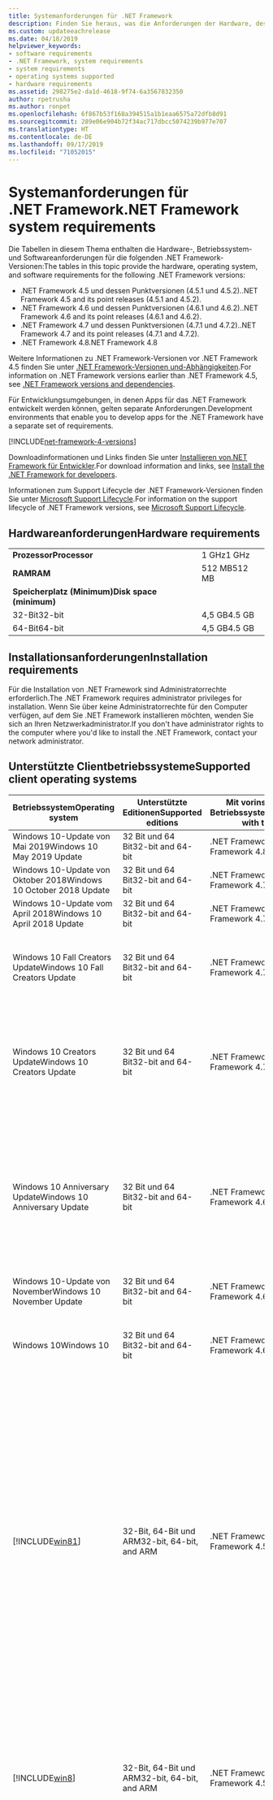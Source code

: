 ```yaml
---
title: Systemanforderungen für .NET Framework
description: Finden Sie heraus, was die Anforderungen der Hardware, des Betriebssystems und der Software sind, um .NET Framework 4.5 und höhere Versionen zu installieren.
ms.custom: updateeachrelease
ms.date: 04/18/2019
helpviewer_keywords:
- software requirements
- .NET Framework, system requirements
- system requirements
- operating systems supported
- hardware requirements
ms.assetid: 298275e2-da1d-4618-9f74-6a3567832350
author: rpetrusha
ms.author: ronpet
ms.openlocfilehash: 6f867b53f168a394515a1b1eaa6575a72dfb8d91
ms.sourcegitcommit: 289e06e904b72f34ac717dbcc5074239b977e707
ms.translationtype: HT
ms.contentlocale: de-DE
ms.lasthandoff: 09/17/2019
ms.locfileid: "71052015"
---
```

# <a name="net-framework-system-requirements"></a><span data-ttu-id="fb4e1-103">Systemanforderungen für .NET Framework</span><span class="sxs-lookup"><span data-stu-id="fb4e1-103">.NET Framework system requirements</span></span>

<span data-ttu-id="fb4e1-104">Die Tabellen in diesem Thema enthalten die Hardware-, Betriebssystem- und Softwareanforderungen für die folgenden .NET Framework-Versionen:</span><span class="sxs-lookup"><span data-stu-id="fb4e1-104">The tables in this topic provide the hardware, operating system, and software requirements for the following .NET Framework versions:</span></span>

- <span data-ttu-id="fb4e1-105">.NET Framework 4.5 und dessen Punktversionen (4.5.1 und 4.5.2).</span><span class="sxs-lookup"><span data-stu-id="fb4e1-105">.NET Framework 4.5 and its point releases (4.5.1 and 4.5.2).</span></span>
- <span data-ttu-id="fb4e1-106">.NET Framework 4.6 und dessen Punktversionen (4.6.1 und 4.6.2).</span><span class="sxs-lookup"><span data-stu-id="fb4e1-106">.NET Framework 4.6 and its point releases (4.6.1 and 4.6.2).</span></span>
- <span data-ttu-id="fb4e1-107">.NET Framework 4.7 und dessen Punktversionen (4.7.1 und 4.7.2).</span><span class="sxs-lookup"><span data-stu-id="fb4e1-107">.NET Framework 4.7 and its point releases (4.7.1 and 4.7.2).</span></span>
- <span data-ttu-id="fb4e1-108">.NET Framework 4.8</span><span class="sxs-lookup"><span data-stu-id="fb4e1-108">.NET Framework 4.8</span></span>

<span data-ttu-id="fb4e1-109">Weitere Informationen zu .NET Framework-Versionen vor .NET Framework 4.5 finden Sie unter [.NET Framework-Versionen und-Abhängigkeiten](../migration-guide/versions-and-dependencies.md).</span><span class="sxs-lookup"><span data-stu-id="fb4e1-109">For information on .NET Framework versions earlier than .NET Framework 4.5, see [.NET Framework versions and dependencies](../migration-guide/versions-and-dependencies.md).</span></span>

<span data-ttu-id="fb4e1-110">Für Entwicklungsumgebungen, in denen Apps für das .NET Framework entwickelt werden können, gelten separate Anforderungen.</span><span class="sxs-lookup"><span data-stu-id="fb4e1-110">Development environments that enable you to develop apps for the .NET Framework have a separate set of requirements.</span></span>

[!INCLUDE[net-framework-4-versions](../../../includes/net-framework-4x-versions.md)]

<span data-ttu-id="fb4e1-111">Downloadinformationen und Links finden Sie unter [Installieren von.NET Framework für Entwickler](../install/guide-for-developers.md).</span><span class="sxs-lookup"><span data-stu-id="fb4e1-111">For download information and links, see [Install the .NET Framework for developers](../install/guide-for-developers.md).</span></span>

<span data-ttu-id="fb4e1-112">Informationen zum Support Lifecycle der .NET Framework-Versionen finden Sie unter [Microsoft Support Lifecycle](https://support.microsoft.com/lifecycle/search?sort=PN&alpha=Microsoft%20.NET%20Framework&Filter=FilterNO).</span><span class="sxs-lookup"><span data-stu-id="fb4e1-112">For information on the support lifecycle of .NET Framework versions, see [Microsoft Support Lifecycle](https://support.microsoft.com/lifecycle/search?sort=PN&alpha=Microsoft%20.NET%20Framework&Filter=FilterNO).</span></span>

## <a name="hardware-requirements"></a><span data-ttu-id="fb4e1-113">Hardwareanforderungen</span><span class="sxs-lookup"><span data-stu-id="fb4e1-113">Hardware requirements</span></span>

|                          |        |
| ------------------------ | ------ |
| <span data-ttu-id="fb4e1-114">**Prozessor**</span><span class="sxs-lookup"><span data-stu-id="fb4e1-114">**Processor**</span></span>            | <span data-ttu-id="fb4e1-115">1 GHz</span><span class="sxs-lookup"><span data-stu-id="fb4e1-115">1 GHz</span></span>  |
| <span data-ttu-id="fb4e1-116">**RAM**</span><span class="sxs-lookup"><span data-stu-id="fb4e1-116">**RAM**</span></span>                  | <span data-ttu-id="fb4e1-117">512 MB</span><span class="sxs-lookup"><span data-stu-id="fb4e1-117">512 MB</span></span> |
| <span data-ttu-id="fb4e1-118">**Speicherplatz (Minimum)**</span><span class="sxs-lookup"><span data-stu-id="fb4e1-118">**Disk space (minimum)**</span></span> |        |
| <span data-ttu-id="fb4e1-119">32-Bit</span><span class="sxs-lookup"><span data-stu-id="fb4e1-119">32-bit</span></span>                   | <span data-ttu-id="fb4e1-120">4,5 GB</span><span class="sxs-lookup"><span data-stu-id="fb4e1-120">4.5 GB</span></span> |
| <span data-ttu-id="fb4e1-121">64-Bit</span><span class="sxs-lookup"><span data-stu-id="fb4e1-121">64-bit</span></span>                   | <span data-ttu-id="fb4e1-122">4,5 GB</span><span class="sxs-lookup"><span data-stu-id="fb4e1-122">4.5 GB</span></span> |

## <a name="installation-requirements"></a><span data-ttu-id="fb4e1-123">Installationsanforderungen</span><span class="sxs-lookup"><span data-stu-id="fb4e1-123">Installation requirements</span></span>

<span data-ttu-id="fb4e1-124">Für die Installation von .NET Framework sind Administratorrechte erforderlich.</span><span class="sxs-lookup"><span data-stu-id="fb4e1-124">The .NET Framework requires administrator privileges for installation.</span></span> <span data-ttu-id="fb4e1-125">Wenn Sie über keine Administratorrechte für den Computer verfügen, auf dem Sie .NET Framework installieren möchten, wenden Sie sich an Ihren Netzwerkadministrator.</span><span class="sxs-lookup"><span data-stu-id="fb4e1-125">If you don't have administrator rights to the computer where you'd like to install the .NET Framework, contact your network administrator.</span></span>

## <a name="supported-client-operating-systems"></a><span data-ttu-id="fb4e1-126">Unterstützte Clientbetriebssysteme</span><span class="sxs-lookup"><span data-stu-id="fb4e1-126">Supported client operating systems</span></span>

| <span data-ttu-id="fb4e1-127">Betriebssystem</span><span class="sxs-lookup"><span data-stu-id="fb4e1-127">Operating system</span></span> | <span data-ttu-id="fb4e1-128">Unterstützte Editionen</span><span class="sxs-lookup"><span data-stu-id="fb4e1-128">Supported editions</span></span> | <span data-ttu-id="fb4e1-129">Mit vorinstalliertem Betriebssystem</span><span class="sxs-lookup"><span data-stu-id="fb4e1-129">Preinstalled with the OS</span></span> | <span data-ttu-id="fb4e1-130">Separat installierbar</span><span class="sxs-lookup"><span data-stu-id="fb4e1-130">Installable separately</span></span> |
| ---------------- | ------------------ | ------------------------ | ---------------------- |
| <span data-ttu-id="fb4e1-131">Windows 10-Update von Mai 2019</span><span class="sxs-lookup"><span data-stu-id="fb4e1-131">Windows 10 May 2019 Update</span></span> | <span data-ttu-id="fb4e1-132">32 Bit und 64 Bit</span><span class="sxs-lookup"><span data-stu-id="fb4e1-132">32-bit and 64-bit</span></span> | <span data-ttu-id="fb4e1-133">.NET Framework 4.8</span><span class="sxs-lookup"><span data-stu-id="fb4e1-133">.NET Framework 4.8</span></span> | -- |
| <span data-ttu-id="fb4e1-134">Windows 10-Update von Oktober 2018</span><span class="sxs-lookup"><span data-stu-id="fb4e1-134">Windows 10 October 2018 Update</span></span> | <span data-ttu-id="fb4e1-135">32 Bit und 64 Bit</span><span class="sxs-lookup"><span data-stu-id="fb4e1-135">32-bit and 64-bit</span></span> | <span data-ttu-id="fb4e1-136">.NET Framework 4.7.2</span><span class="sxs-lookup"><span data-stu-id="fb4e1-136">.NET Framework 4.7.2</span></span> | <span data-ttu-id="fb4e1-137">.NET Framework 4.8</span><span class="sxs-lookup"><span data-stu-id="fb4e1-137">.NET Framework 4.8</span></span> |
| <span data-ttu-id="fb4e1-138">Windows 10-Update vom April 2018</span><span class="sxs-lookup"><span data-stu-id="fb4e1-138">Windows 10 April 2018 Update</span></span> | <span data-ttu-id="fb4e1-139">32 Bit und 64 Bit</span><span class="sxs-lookup"><span data-stu-id="fb4e1-139">32-bit and 64-bit</span></span> | <span data-ttu-id="fb4e1-140">.NET Framework 4.7.2</span><span class="sxs-lookup"><span data-stu-id="fb4e1-140">.NET Framework 4.7.2</span></span> |<span data-ttu-id="fb4e1-141">.NET Framework 4.8</span><span class="sxs-lookup"><span data-stu-id="fb4e1-141">.NET Framework 4.8</span></span>|
| <span data-ttu-id="fb4e1-142">Windows 10 Fall Creators Update</span><span class="sxs-lookup"><span data-stu-id="fb4e1-142">Windows 10 Fall Creators Update</span></span> | <span data-ttu-id="fb4e1-143">32 Bit und 64 Bit</span><span class="sxs-lookup"><span data-stu-id="fb4e1-143">32-bit and 64-bit</span></span> | <span data-ttu-id="fb4e1-144">.NET Framework 4.7.1</span><span class="sxs-lookup"><span data-stu-id="fb4e1-144">.NET Framework 4.7.1</span></span> | <span data-ttu-id="fb4e1-145">.NET Framework 4.7.2</span><span class="sxs-lookup"><span data-stu-id="fb4e1-145">.NET Framework 4.7.2</span></span><br/><br/><span data-ttu-id="fb4e1-146">.NET Framework 4.8</span><span class="sxs-lookup"><span data-stu-id="fb4e1-146">.NET Framework 4.8</span></span> |
| <span data-ttu-id="fb4e1-147">Windows 10 Creators Update</span><span class="sxs-lookup"><span data-stu-id="fb4e1-147">Windows 10 Creators Update</span></span> | <span data-ttu-id="fb4e1-148">32 Bit und 64 Bit</span><span class="sxs-lookup"><span data-stu-id="fb4e1-148">32-bit and 64-bit</span></span> | <span data-ttu-id="fb4e1-149">.NET Framework 4.7</span><span class="sxs-lookup"><span data-stu-id="fb4e1-149">.NET Framework 4.7</span></span> | <span data-ttu-id="fb4e1-150">.NET Framework 4.7.1</span><span class="sxs-lookup"><span data-stu-id="fb4e1-150">.NET Framework 4.7.1</span></span><br/><br/><span data-ttu-id="fb4e1-151">.NET Framework 4.7.2</span><span class="sxs-lookup"><span data-stu-id="fb4e1-151">.NET Framework 4.7.2</span></span><br/><br/><span data-ttu-id="fb4e1-152">.NET Framework 4.8</span><span class="sxs-lookup"><span data-stu-id="fb4e1-152">.NET Framework 4.8</span></span> |
| <span data-ttu-id="fb4e1-153">Windows 10 Anniversary Update</span><span class="sxs-lookup"><span data-stu-id="fb4e1-153">Windows 10 Anniversary Update</span></span> | <span data-ttu-id="fb4e1-154">32 Bit und 64 Bit</span><span class="sxs-lookup"><span data-stu-id="fb4e1-154">32-bit and 64-bit</span></span> | <span data-ttu-id="fb4e1-155">.NET Framework 4.6.2</span><span class="sxs-lookup"><span data-stu-id="fb4e1-155">.NET Framework 4.6.2</span></span> |<span data-ttu-id="fb4e1-156">.NET Framework 4.7</span><span class="sxs-lookup"><span data-stu-id="fb4e1-156">.NET Framework 4.7</span></span><br/><br/><span data-ttu-id="fb4e1-157">.NET Framework 4.7.1</span><span class="sxs-lookup"><span data-stu-id="fb4e1-157">.NET Framework 4.7.1</span></span><br/><br/><span data-ttu-id="fb4e1-158">.NET Framework 4.7.2</span><span class="sxs-lookup"><span data-stu-id="fb4e1-158">.NET Framework 4.7.2</span></span><br/><br/><span data-ttu-id="fb4e1-159">.NET Framework 4.8</span><span class="sxs-lookup"><span data-stu-id="fb4e1-159">.NET Framework 4.8</span></span>  |
| <span data-ttu-id="fb4e1-160">Windows 10-Update von November</span><span class="sxs-lookup"><span data-stu-id="fb4e1-160">Windows 10 November Update</span></span> | <span data-ttu-id="fb4e1-161">32 Bit und 64 Bit</span><span class="sxs-lookup"><span data-stu-id="fb4e1-161">32-bit and 64-bit</span></span> | <span data-ttu-id="fb4e1-162">.NET Framework 4.6.1</span><span class="sxs-lookup"><span data-stu-id="fb4e1-162">.NET Framework 4.6.1</span></span> | <span data-ttu-id="fb4e1-163">.NET Framework 4.6.2</span><span class="sxs-lookup"><span data-stu-id="fb4e1-163">.NET Framework 4.6.2</span></span> |
| <span data-ttu-id="fb4e1-164">Windows 10</span><span class="sxs-lookup"><span data-stu-id="fb4e1-164">Windows 10</span></span> | <span data-ttu-id="fb4e1-165">32 Bit und 64 Bit</span><span class="sxs-lookup"><span data-stu-id="fb4e1-165">32-bit and 64-bit</span></span> | <span data-ttu-id="fb4e1-166">.NET Framework 4.6</span><span class="sxs-lookup"><span data-stu-id="fb4e1-166">.NET Framework 4.6</span></span> | <span data-ttu-id="fb4e1-167">.NET Framework 4.6.1</span><span class="sxs-lookup"><span data-stu-id="fb4e1-167">.NET Framework 4.6.1</span></span> <br/><br/> <span data-ttu-id="fb4e1-168">.NET Framework 4.6.2</span><span class="sxs-lookup"><span data-stu-id="fb4e1-168">.NET Framework 4.6.2</span></span> |
| [!INCLUDE[win81](../../../includes/win81-md.md)] | <span data-ttu-id="fb4e1-169">32-Bit, 64-Bit und ARM</span><span class="sxs-lookup"><span data-stu-id="fb4e1-169">32-bit, 64-bit, and ARM</span></span> | <span data-ttu-id="fb4e1-170">.NET Framework 4.5.1</span><span class="sxs-lookup"><span data-stu-id="fb4e1-170">.NET Framework 4.5.1</span></span> | <span data-ttu-id="fb4e1-171">.NET Framework 4.5.2</span><span class="sxs-lookup"><span data-stu-id="fb4e1-171">.NET Framework 4.5.2</span></span><br /><br /> <span data-ttu-id="fb4e1-172">.NET Framework 4.6</span><span class="sxs-lookup"><span data-stu-id="fb4e1-172">.NET Framework 4.6</span></span><br /><br /> <span data-ttu-id="fb4e1-173">.NET Framework 4.6.1</span><span class="sxs-lookup"><span data-stu-id="fb4e1-173">.NET Framework 4.6.1</span></span><br /><br /> <span data-ttu-id="fb4e1-174">.NET Framework 4.6.2</span><span class="sxs-lookup"><span data-stu-id="fb4e1-174">.NET Framework 4.6.2</span></span><br /><br /><span data-ttu-id="fb4e1-175">.NET Framework 4.7</span><span class="sxs-lookup"><span data-stu-id="fb4e1-175">.NET Framework 4.7</span></span><br/><br/><span data-ttu-id="fb4e1-176">.NET Framework 4.7.1</span><span class="sxs-lookup"><span data-stu-id="fb4e1-176">.NET Framework 4.7.1</span></span><br/><br/><span data-ttu-id="fb4e1-177">.NET Framework 4.7.2</span><span class="sxs-lookup"><span data-stu-id="fb4e1-177">.NET Framework 4.7.2</span></span><br/><br/><span data-ttu-id="fb4e1-178">.NET Framework 4.8</span><span class="sxs-lookup"><span data-stu-id="fb4e1-178">.NET Framework 4.8</span></span> |
| [!INCLUDE[win8](../../../includes/win8-md.md)] | <span data-ttu-id="fb4e1-179">32-Bit, 64-Bit und ARM</span><span class="sxs-lookup"><span data-stu-id="fb4e1-179">32-bit, 64-bit, and ARM</span></span> | <span data-ttu-id="fb4e1-180">.NET Framework 4.5</span><span class="sxs-lookup"><span data-stu-id="fb4e1-180">.NET Framework 4.5</span></span> | <span data-ttu-id="fb4e1-181">.NET Framework 4.5.1</span><span class="sxs-lookup"><span data-stu-id="fb4e1-181">.NET Framework 4.5.1</span></span><br /><br /><span data-ttu-id="fb4e1-182">.NET Framework 4.5.2</span><span class="sxs-lookup"><span data-stu-id="fb4e1-182">.NET Framework 4.5.2</span></span><br /><br /> <span data-ttu-id="fb4e1-183">.NET Framework 4.6</span><span class="sxs-lookup"><span data-stu-id="fb4e1-183">.NET Framework 4.6</span></span><br /><br /> <span data-ttu-id="fb4e1-184">.NET Framework 4.6.1</span><span class="sxs-lookup"><span data-stu-id="fb4e1-184">.NET Framework 4.6.1</span></span> |
| <span data-ttu-id="fb4e1-185">Windows 7 SP1</span><span class="sxs-lookup"><span data-stu-id="fb4e1-185">Windows 7 SP1</span></span>|<span data-ttu-id="fb4e1-186">32 Bit und 64 Bit</span><span class="sxs-lookup"><span data-stu-id="fb4e1-186">32-bit and 64-bit</span></span> | -- | <span data-ttu-id="fb4e1-187">.NET Framework 4</span><span class="sxs-lookup"><span data-stu-id="fb4e1-187">.NET Framework 4</span></span><br /><br /> <span data-ttu-id="fb4e1-188">.NET Framework 4.5</span><span class="sxs-lookup"><span data-stu-id="fb4e1-188">.NET Framework 4.5</span></span><br /><br /> <span data-ttu-id="fb4e1-189">.NET Framework 4.5.1</span><span class="sxs-lookup"><span data-stu-id="fb4e1-189">.NET Framework 4.5.1</span></span><br /><br /> <span data-ttu-id="fb4e1-190">.NET Framework 4.5.2</span><span class="sxs-lookup"><span data-stu-id="fb4e1-190">.NET Framework 4.5.2</span></span><br /><br /> <span data-ttu-id="fb4e1-191">.NET Framework 4.6</span><span class="sxs-lookup"><span data-stu-id="fb4e1-191">.NET Framework 4.6</span></span><br /><br /> <span data-ttu-id="fb4e1-192">.NET Framework 4.6.1</span><span class="sxs-lookup"><span data-stu-id="fb4e1-192">.NET Framework 4.6.1</span></span><br /><br /> <span data-ttu-id="fb4e1-193">.NET Framework 4.6.2</span><span class="sxs-lookup"><span data-stu-id="fb4e1-193">.NET Framework 4.6.2</span></span><br /><br /><span data-ttu-id="fb4e1-194">.NET Framework 4.7</span><span class="sxs-lookup"><span data-stu-id="fb4e1-194">.NET Framework 4.7</span></span><br/><br/><span data-ttu-id="fb4e1-195">.NET Framework 4.7.1</span><span class="sxs-lookup"><span data-stu-id="fb4e1-195">.NET Framework 4.7.1</span></span><br/><br/><span data-ttu-id="fb4e1-196">.NET Framework 4.7.2</span><span class="sxs-lookup"><span data-stu-id="fb4e1-196">.NET Framework 4.7.2</span></span><br/><br/><span data-ttu-id="fb4e1-197">.NET Framework 4.8</span><span class="sxs-lookup"><span data-stu-id="fb4e1-197">.NET Framework 4.8</span></span> |
| <span data-ttu-id="fb4e1-198">Windows Vista SP2</span><span class="sxs-lookup"><span data-stu-id="fb4e1-198">Windows Vista SP2</span></span>|<span data-ttu-id="fb4e1-199">32 Bit und 64 Bit</span><span class="sxs-lookup"><span data-stu-id="fb4e1-199">32-bit and 64-bit</span></span> | -- | <span data-ttu-id="fb4e1-200">.NET Framework 4</span><span class="sxs-lookup"><span data-stu-id="fb4e1-200">.NET Framework 4</span></span><br /><br /> <span data-ttu-id="fb4e1-201">.NET Framework 4.5</span><span class="sxs-lookup"><span data-stu-id="fb4e1-201">.NET Framework 4.5</span></span><br /><br /> <span data-ttu-id="fb4e1-202">.NET Framework 4.5.1</span><span class="sxs-lookup"><span data-stu-id="fb4e1-202">.NET Framework 4.5.1</span></span><br /><br /> <span data-ttu-id="fb4e1-203">.NET Framework 4.5.2</span><span class="sxs-lookup"><span data-stu-id="fb4e1-203">.NET Framework 4.5.2</span></span><br /><br /> <span data-ttu-id="fb4e1-204">.NET Framework 4.6</span><span class="sxs-lookup"><span data-stu-id="fb4e1-204">.NET Framework 4.6</span></span> |
| <span data-ttu-id="fb4e1-205">Windows XP</span><span class="sxs-lookup"><span data-stu-id="fb4e1-205">Windows XP</span></span> |<span data-ttu-id="fb4e1-206">32 Bit und 64 Bit</span><span class="sxs-lookup"><span data-stu-id="fb4e1-206">32-bit and 64-bit</span></span> | -- | <span data-ttu-id="fb4e1-207">.NET Framework 4</span><span class="sxs-lookup"><span data-stu-id="fb4e1-207">.NET Framework 4</span></span> |

 <span data-ttu-id="fb4e1-208">**Hinweise:**</span><span class="sxs-lookup"><span data-stu-id="fb4e1-208">**Notes:**</span></span>

- <span data-ttu-id="fb4e1-209">Auf Windows 7-Systemen erfordert .NET Framework Windows 7 SP1.</span><span class="sxs-lookup"><span data-stu-id="fb4e1-209">On Windows 7 systems, the .NET Framework requires Windows 7 SP1.</span></span> <span data-ttu-id="fb4e1-210">Wenn Sie mit Windows 7 arbeiten und Service Pack 1 noch nicht installiert haben, müssen Sie dies nachholen, bevor Sie .NET Framework installieren.</span><span class="sxs-lookup"><span data-stu-id="fb4e1-210">If you're on Windows 7 and haven't yet installed Service Pack 1, you need to do so before installing the .NET Framework.</span></span>

- <span data-ttu-id="fb4e1-211">.NET Framework 4.5 wird in der Windows Preinstallation Environment (Windows PE) unterstützt.</span><span class="sxs-lookup"><span data-stu-id="fb4e1-211">.NET Framework 4.5 is supported on the Windows Preinstallation Environment (Windows PE).</span></span> <span data-ttu-id="fb4e1-212">Windows PE unterstützt nicht alle Funktionen.</span><span class="sxs-lookup"><span data-stu-id="fb4e1-212">Not all features are supported on Windows PE.</span></span>

- <span data-ttu-id="fb4e1-213">.NET Framework 4 unterstützt auch die IA64-Plattform.</span><span class="sxs-lookup"><span data-stu-id="fb4e1-213">.NET Framework 4 also supports the IA64 platform.</span></span>

- <span data-ttu-id="fb4e1-214">Um bestmögliche Kompatibilität und höchste Sicherheit zu gewährleisten, wird für alle Plattformen empfohlen, ein Upgrade auf das neueste Windows Service Pack durchzuführen und wichtige Updates zu installieren, die auf der [Windows Update-Website](https://go.microsoft.com/fwlink/?LinkId=168461) verfügbar sind.</span><span class="sxs-lookup"><span data-stu-id="fb4e1-214">For all platforms, we recommend that you upgrade to the latest Windows Service Pack and install critical updates available from the [Windows Update website](https://go.microsoft.com/fwlink/?LinkId=168461) to ensure the best compatibility and security.</span></span>

- <span data-ttu-id="fb4e1-215">Unter 64-Bit-Betriebssystemen unterstützt das .NET Framework sowohl WOW64 (32-Bit-Verarbeitung auf einem 64-Bit-Computer) als auch native 64-Bit-Verarbeitung.</span><span class="sxs-lookup"><span data-stu-id="fb4e1-215">On 64-bit operating systems, the .NET Framework supports both WOW64 (32-bit processing on a 64-bit machine) and| native 64-bit processing.</span></span>

## <a name="supported-server-operating-systems"></a><span data-ttu-id="fb4e1-216">Unterstützte Serverbetriebssysteme</span><span class="sxs-lookup"><span data-stu-id="fb4e1-216">Supported server operating systems</span></span>

| <span data-ttu-id="fb4e1-217">Betriebssystem</span><span class="sxs-lookup"><span data-stu-id="fb4e1-217">Operating system</span></span> | <span data-ttu-id="fb4e1-218">Unterstützte Editionen</span><span class="sxs-lookup"><span data-stu-id="fb4e1-218">Supported editions</span></span> | <span data-ttu-id="fb4e1-219">Mit vorinstalliertem Betriebssystem</span><span class="sxs-lookup"><span data-stu-id="fb4e1-219">Preinstalled with the OS</span></span> | <span data-ttu-id="fb4e1-220">Separat installierbar</span><span class="sxs-lookup"><span data-stu-id="fb4e1-220">Installable separately</span></span> |
| ---------------- | ------------------ | ------------------------ | ---------------------- |
| <span data-ttu-id="fb4e1-221">Windows Server 2019</span><span class="sxs-lookup"><span data-stu-id="fb4e1-221">Windows Server 2019</span></span> | <span data-ttu-id="fb4e1-222">64-Bit</span><span class="sxs-lookup"><span data-stu-id="fb4e1-222">64-bit</span></span> | <span data-ttu-id="fb4e1-223">.NET Framework 4.7.2</span><span class="sxs-lookup"><span data-stu-id="fb4e1-223">.NET Framework 4.7.2</span></span> | <span data-ttu-id="fb4e1-224">.NET Framework 4.8</span><span class="sxs-lookup"><span data-stu-id="fb4e1-224">.NET Framework 4.8</span></span> |
| <span data-ttu-id="fb4e1-225">Windows Server, Version 1809</span><span class="sxs-lookup"><span data-stu-id="fb4e1-225">Windows Server, version 1809</span></span> | <span data-ttu-id="fb4e1-226">64-Bit</span><span class="sxs-lookup"><span data-stu-id="fb4e1-226">64-bit</span></span> | <span data-ttu-id="fb4e1-227">.NET Framework 4.7.2</span><span class="sxs-lookup"><span data-stu-id="fb4e1-227">.NET Framework 4.7.2</span></span> | <span data-ttu-id="fb4e1-228">.NET Framework 4.8</span><span class="sxs-lookup"><span data-stu-id="fb4e1-228">.NET Framework 4.8</span></span> |
| <span data-ttu-id="fb4e1-229">Windows Server Version 1803</span><span class="sxs-lookup"><span data-stu-id="fb4e1-229">Windows Server, version 1803</span></span> | <span data-ttu-id="fb4e1-230">64-Bit</span><span class="sxs-lookup"><span data-stu-id="fb4e1-230">64-bit</span></span> | <span data-ttu-id="fb4e1-231">.NET Framework 4.7.2</span><span class="sxs-lookup"><span data-stu-id="fb4e1-231">.NET Framework 4.7.2</span></span> | <span data-ttu-id="fb4e1-232">.NET Framework 4.8</span><span class="sxs-lookup"><span data-stu-id="fb4e1-232">.NET Framework 4.8</span></span> |
| <span data-ttu-id="fb4e1-233">Windows Server, Version 1709</span><span class="sxs-lookup"><span data-stu-id="fb4e1-233">Windows Server, version 1709</span></span> | <span data-ttu-id="fb4e1-234">64-Bit</span><span class="sxs-lookup"><span data-stu-id="fb4e1-234">64-bit</span></span> | <span data-ttu-id="fb4e1-235">.NET Framework 4.7.1</span><span class="sxs-lookup"><span data-stu-id="fb4e1-235">.NET Framework 4.7.1</span></span> | <span data-ttu-id="fb4e1-236">.NET Framework 4.7.2</span><span class="sxs-lookup"><span data-stu-id="fb4e1-236">.NET Framework 4.7.2</span></span>|
| <span data-ttu-id="fb4e1-237">Windows Server 2016</span><span class="sxs-lookup"><span data-stu-id="fb4e1-237">Windows Server 2016</span></span> | <span data-ttu-id="fb4e1-238">64-Bit</span><span class="sxs-lookup"><span data-stu-id="fb4e1-238">64-bit</span></span> | <span data-ttu-id="fb4e1-239">.NET Framework 4.6.2</span><span class="sxs-lookup"><span data-stu-id="fb4e1-239">.NET Framework 4.6.2</span></span> | <span data-ttu-id="fb4e1-240">.NET Framework 4.7</span><span class="sxs-lookup"><span data-stu-id="fb4e1-240">.NET Framework 4.7</span></span><br/><br/> <span data-ttu-id="fb4e1-241">.NET Framework 4.7.1</span><span class="sxs-lookup"><span data-stu-id="fb4e1-241">.NET Framework 4.7.1</span></span><br/><br/><span data-ttu-id="fb4e1-242">.NET Framework 4.7.2</span><span class="sxs-lookup"><span data-stu-id="fb4e1-242">.NET Framework 4.7.2</span></span><br/><br/><span data-ttu-id="fb4e1-243">.NET Framework 4.8</span><span class="sxs-lookup"><span data-stu-id="fb4e1-243">.NET Framework 4.8</span></span> |
| <span data-ttu-id="fb4e1-244">Windows Server 2012 R2</span><span class="sxs-lookup"><span data-stu-id="fb4e1-244">Windows Server 2012 R2</span></span> | <span data-ttu-id="fb4e1-245">64-Bit</span><span class="sxs-lookup"><span data-stu-id="fb4e1-245">64-bit</span></span> | <span data-ttu-id="fb4e1-246">.NET Framework 4.5.1</span><span class="sxs-lookup"><span data-stu-id="fb4e1-246">.NET Framework 4.5.1</span></span> | <span data-ttu-id="fb4e1-247">.NET Framework 4.5.2</span><span class="sxs-lookup"><span data-stu-id="fb4e1-247">.NET Framework 4.5.2</span></span><br /><br /> <span data-ttu-id="fb4e1-248">.NET Framework 4.6</span><span class="sxs-lookup"><span data-stu-id="fb4e1-248">.NET Framework 4.6</span></span><br /><br /> <span data-ttu-id="fb4e1-249">.NET Framework 4.6.1</span><span class="sxs-lookup"><span data-stu-id="fb4e1-249">.NET Framework 4.6.1</span></span><br /><br /> <span data-ttu-id="fb4e1-250">.NET Framework 4.6.2</span><span class="sxs-lookup"><span data-stu-id="fb4e1-250">.NET Framework 4.6.2</span></span><br /><br /><span data-ttu-id="fb4e1-251">.NET Framework 4.7</span><span class="sxs-lookup"><span data-stu-id="fb4e1-251">.NET Framework 4.7</span></span><br/><br/> <span data-ttu-id="fb4e1-252">.NET Framework 4.7.1</span><span class="sxs-lookup"><span data-stu-id="fb4e1-252">.NET Framework 4.7.1</span></span><br/><br/><span data-ttu-id="fb4e1-253">.NET Framework 4.7.2</span><span class="sxs-lookup"><span data-stu-id="fb4e1-253">.NET Framework 4.7.2</span></span><br/><br/><span data-ttu-id="fb4e1-254">.NET Framework 4.8</span><span class="sxs-lookup"><span data-stu-id="fb4e1-254">.NET Framework 4.8</span></span> |
| <span data-ttu-id="fb4e1-255">Windows Server 2012 (64-Bit-Edition)</span><span class="sxs-lookup"><span data-stu-id="fb4e1-255">Windows Server 2012 (64-bit edition)</span></span> | <span data-ttu-id="fb4e1-256">64-Bit</span><span class="sxs-lookup"><span data-stu-id="fb4e1-256">64-bit</span></span>| <span data-ttu-id="fb4e1-257">.NET Framework 4.5</span><span class="sxs-lookup"><span data-stu-id="fb4e1-257">.NET Framework 4.5</span></span> | <span data-ttu-id="fb4e1-258">.NET Framework 4.5.1</span><span class="sxs-lookup"><span data-stu-id="fb4e1-258">.NET Framework 4.5.1</span></span><br /><br /> <span data-ttu-id="fb4e1-259">.NET Framework 4.5.2</span><span class="sxs-lookup"><span data-stu-id="fb4e1-259">.NET Framework 4.5.2</span></span><br /><br /> <span data-ttu-id="fb4e1-260">.NET Framework 4.6</span><span class="sxs-lookup"><span data-stu-id="fb4e1-260">.NET Framework 4.6</span></span><br /><br /> <span data-ttu-id="fb4e1-261">.NET Framework 4.6.1</span><span class="sxs-lookup"><span data-stu-id="fb4e1-261">.NET Framework 4.6.1</span></span><br /><br /> <span data-ttu-id="fb4e1-262">.NET Framework 4.6.2</span><span class="sxs-lookup"><span data-stu-id="fb4e1-262">.NET Framework 4.6.2</span></span><br /><br /><span data-ttu-id="fb4e1-263">.NET Framework 4.7</span><span class="sxs-lookup"><span data-stu-id="fb4e1-263">.NET Framework 4.7</span></span><br/><br/><span data-ttu-id="fb4e1-264">.NET Framework 4.7.1</span><span class="sxs-lookup"><span data-stu-id="fb4e1-264">.NET Framework 4.7.1</span></span><br/><br/><span data-ttu-id="fb4e1-265">.NET Framework 4.7.2</span><span class="sxs-lookup"><span data-stu-id="fb4e1-265">.NET Framework 4.7.2</span></span><br/><br/><span data-ttu-id="fb4e1-266">.NET Framework 4.8</span><span class="sxs-lookup"><span data-stu-id="fb4e1-266">.NET Framework 4.8</span></span> |
| <span data-ttu-id="fb4e1-267">Windows Server 2008 R2 SP1</span><span class="sxs-lookup"><span data-stu-id="fb4e1-267">Windows Server 2008 R2 SP1</span></span>|<span data-ttu-id="fb4e1-268">64-Bit</span><span class="sxs-lookup"><span data-stu-id="fb4e1-268">64-bit</span></span> | -- | <span data-ttu-id="fb4e1-269">.NET Framework 4</span><span class="sxs-lookup"><span data-stu-id="fb4e1-269">.NET Framework 4</span></span><br /><br /> <span data-ttu-id="fb4e1-270">.NET Framework 4.5</span><span class="sxs-lookup"><span data-stu-id="fb4e1-270">.NET Framework 4.5</span></span><br /><br /> <span data-ttu-id="fb4e1-271">.NET Framework 4.5.1</span><span class="sxs-lookup"><span data-stu-id="fb4e1-271">.NET Framework 4.5.1</span></span><br /><br /> <span data-ttu-id="fb4e1-272">.NET Framework 4.5.2</span><span class="sxs-lookup"><span data-stu-id="fb4e1-272">.NET Framework 4.5.2</span></span><br /><br /> <span data-ttu-id="fb4e1-273">.NET Framework 4.6</span><span class="sxs-lookup"><span data-stu-id="fb4e1-273">.NET Framework 4.6</span></span><br /><br /> <span data-ttu-id="fb4e1-274">.NET Framework 4.6.1</span><span class="sxs-lookup"><span data-stu-id="fb4e1-274">.NET Framework 4.6.1</span></span><br /><br /> <span data-ttu-id="fb4e1-275">.NET Framework 4.6.2</span><span class="sxs-lookup"><span data-stu-id="fb4e1-275">.NET Framework 4.6.2</span></span><br /><br /><span data-ttu-id="fb4e1-276">.NET Framework 4.7</span><span class="sxs-lookup"><span data-stu-id="fb4e1-276">.NET Framework 4.7</span></span><br/><br/><span data-ttu-id="fb4e1-277">.NET Framework 4.7.1</span><span class="sxs-lookup"><span data-stu-id="fb4e1-277">.NET Framework 4.7.1</span></span><br/><br/><span data-ttu-id="fb4e1-278">.NET Framework 4.7.2</span><span class="sxs-lookup"><span data-stu-id="fb4e1-278">.NET Framework 4.7.2</span></span><br/><br/><span data-ttu-id="fb4e1-279">.NET Framework 4.8</span><span class="sxs-lookup"><span data-stu-id="fb4e1-279">.NET Framework 4.8</span></span> |
| <span data-ttu-id="fb4e1-280">Windows Server 2008 SP2</span><span class="sxs-lookup"><span data-stu-id="fb4e1-280">Windows Server 2008 SP2</span></span>|<span data-ttu-id="fb4e1-281">32 Bit und 64 Bit</span><span class="sxs-lookup"><span data-stu-id="fb4e1-281">32-bit and 64-bit</span></span> | -- | <span data-ttu-id="fb4e1-282">.NET Framework 4</span><span class="sxs-lookup"><span data-stu-id="fb4e1-282">.NET Framework 4</span></span><br /><br /> <span data-ttu-id="fb4e1-283">.NET Framework 4.5</span><span class="sxs-lookup"><span data-stu-id="fb4e1-283">.NET Framework 4.5</span></span><br /><br /> <span data-ttu-id="fb4e1-284">.NET Framework 4.5.1</span><span class="sxs-lookup"><span data-stu-id="fb4e1-284">.NET Framework 4.5.1</span></span><br /><br /> <span data-ttu-id="fb4e1-285">.NET Framework 4.5.2</span><span class="sxs-lookup"><span data-stu-id="fb4e1-285">.NET Framework 4.5.2</span></span><br /><br /> <span data-ttu-id="fb4e1-286">.NET Framework 4.6</span><span class="sxs-lookup"><span data-stu-id="fb4e1-286">.NET Framework 4.6</span></span> |

 <span data-ttu-id="fb4e1-287">**Hinweise:**</span><span class="sxs-lookup"><span data-stu-id="fb4e1-287">**Notes:**</span></span>

- [!INCLUDE[winserver8](../../../includes/winserver8-md.md)] <span data-ttu-id="fb4e1-288">enthält .NET Framework 4.5, Sie müssen also keine separate Installation durchführen.</span><span class="sxs-lookup"><span data-stu-id="fb4e1-288">includes .NET Framework 4.5, so you don't have to install it separately.</span></span> <span data-ttu-id="fb4e1-289">Ebenso enthält [!INCLUDE[winblue_server_2](../../../includes/winblue-server-2-md.md)] .NET Framework 4.5.1.</span><span class="sxs-lookup"><span data-stu-id="fb4e1-289">Similarly, [!INCLUDE[winblue_server_2](../../../includes/winblue-server-2-md.md)] includes .NET Framework 4.5.1.</span></span>

- <span data-ttu-id="fb4e1-290">.NET Framework bietet unter Windows Server 2008 R2 SP1 oder höher eingeschränkte Unterstützung für die Server Core-Rolle.</span><span class="sxs-lookup"><span data-stu-id="fb4e1-290">The .NET Framework has limited support for the Server Core Role with Windows Server 2008 R2 SP1 or later.</span></span> <span data-ttu-id="fb4e1-291">Eine Liste der nicht unterstützten APIs finden Sie im Artikel zur [Server Core .NET-Funktionalität](https://docs.microsoft.com/previous-versions//dd745015(v=vs.85)).</span><span class="sxs-lookup"><span data-stu-id="fb4e1-291">See [Server Core .NET Functionality](https://docs.microsoft.com/previous-versions//dd745015(v=vs.85)) for a list of unsupported APIs.</span></span>

- <span data-ttu-id="fb4e1-292">.NET Framework wird unter Windows Server 2008 R2 für Itanium-basierte Systeme nicht unterstützt.</span><span class="sxs-lookup"><span data-stu-id="fb4e1-292">The .NET Framework isn't supported on Windows Server 2008 R2 for Itanium-Based Systems.</span></span>

- <span data-ttu-id="fb4e1-293">Unter Windows Server 2008 SP2 wird .NET Framework in der Server Core-Rolle nicht unterstützt.</span><span class="sxs-lookup"><span data-stu-id="fb4e1-293">On Windows Server 2008 SP2, the .NET Framework is not supported in the Server Core Role.</span></span>

- <span data-ttu-id="fb4e1-294">Um bestmögliche Kompatibilität und höchste Sicherheit zu gewährleisten, wird für alle Plattformen empfohlen, ein Upgrade auf das neueste Windows Service Pack durchzuführen und wichtige Updates zu installieren, die auf der [Windows Update-Website](https://go.microsoft.com/fwlink/?LinkId=168461) verfügbar sind.</span><span class="sxs-lookup"><span data-stu-id="fb4e1-294">For all platforms, we recommend that you upgrade to the latest Windows Service Pack and critical updates available from the [Windows Update website](https://go.microsoft.com/fwlink/?LinkId=168461) to ensure the best compatibility and security.</span></span> <span data-ttu-id="fb4e1-295">Die Installation des neuesten Windows Service Pack ist möglicherweise unter einigen Betriebssystemen erforderlich.</span><span class="sxs-lookup"><span data-stu-id="fb4e1-295">Installation of the latest Windows Service Pack may be required on some operating systems.</span></span>

- <span data-ttu-id="fb4e1-296">Unter 64-Bit-Betriebssystemen unterstützt das .NET Framework sowohl WOW64 (32-Bit-Verarbeitung auf einem 64-Bit-Computer) als auch systemeigene 64-Bit-Verarbeitung.</span><span class="sxs-lookup"><span data-stu-id="fb4e1-296">On 64-bit operating systems, the .NET Framework supports both WOW64 (32-bit processing on a 64-bit machine) and native 64-bit processing.</span></span>

## <a name="see-also"></a><span data-ttu-id="fb4e1-297">Siehe auch</span><span class="sxs-lookup"><span data-stu-id="fb4e1-297">See also</span></span>

- [<span data-ttu-id="fb4e1-298">Installationshandbuch</span><span class="sxs-lookup"><span data-stu-id="fb4e1-298">Installation Guide</span></span>](../install/index.md)
- [<span data-ttu-id="fb4e1-299">Erste Schritte</span><span class="sxs-lookup"><span data-stu-id="fb4e1-299">Getting Started</span></span>](index.md)
- [<span data-ttu-id="fb4e1-300">Problembehandlung bei blockierten Installationen und Deinstallationen von .NET Framework</span><span class="sxs-lookup"><span data-stu-id="fb4e1-300">Troubleshoot blocked .NET Framework installations and uninstallations</span></span>](../install/troubleshoot-blocked-installations-and-uninstallations.md)
